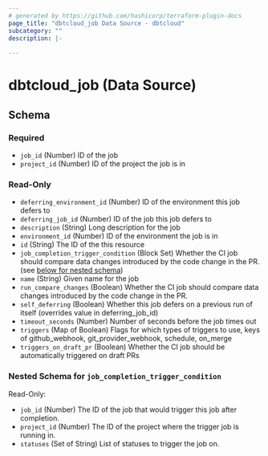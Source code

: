 ```yaml
---
# generated by https://github.com/hashicorp/terraform-plugin-docs
page_title: "dbtcloud_job Data Source - dbtcloud"
subcategory: ""
description: |-
  
---
```


# dbtcloud_job (Data Source)





<!-- schema generated by tfplugindocs -->
## Schema

### Required

- `job_id` (Number) ID of the job
- `project_id` (Number) ID of the project the job is in

### Read-Only

- `deferring_environment_id` (Number) ID of the environment this job defers to
- `deferring_job_id` (Number) ID of the job this job defers to
- `description` (String) Long description for the job
- `environment_id` (Number) ID of the environment the job is in
- `id` (String) The ID of the this resource
- `job_completion_trigger_condition` (Block Set) Whether the CI job should compare data changes introduced by the code change in the PR. (see [below for nested schema](#nestedblock--job_completion_trigger_condition))
- `name` (String) Given name for the job
- `run_compare_changes` (Boolean) Whether the CI job should compare data changes introduced by the code change in the PR.
- `self_deferring` (Boolean) Whether this job defers on a previous run of itself (overrides value in deferring_job_id)
- `timeout_seconds` (Number) Number of seconds before the job times out
- `triggers` (Map of Boolean) Flags for which types of triggers to use, keys of github_webhook, git_provider_webhook, schedule, on_merge
- `triggers_on_draft_pr` (Boolean) Whether the CI job should be automatically triggered on draft PRs

<a id="nestedblock--job_completion_trigger_condition"></a>
### Nested Schema for `job_completion_trigger_condition`

Read-Only:

- `job_id` (Number) The ID of the job that would trigger this job after completion.
- `project_id` (Number) The ID of the project where the trigger job is running in.
- `statuses` (Set of String) List of statuses to trigger the job on.
